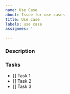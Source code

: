 ```yaml
---
name: Use Case
about: Issue for use cases
title: Use case
labels: use case
assignees: ''

---
```


### Description

### Tasks

- [] Task 1
- [] Task 2
- [] Task 3
